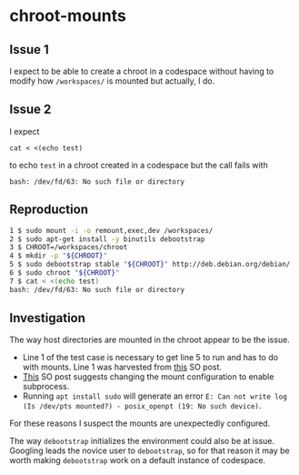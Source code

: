 # chroot-mounts

## Issue 1
I expect to be able to create a chroot in a codespace without having to modify how `/workspaces/` is mounted but actually, I do. 

## Issue 2
I expect 

```
cat < <(echo test)
```

to echo `test` in a chroot created in a codespace but the call fails with

```
bash: /dev/fd/63: No such file or directory
```

## Reproduction

```bash
1 $ sudo mount -i -o remount,exec,dev /workspaces/
2 $ sudo apt-get install -y binutils debootstrap
3 $ CHROOT=/workspaces/chroot
4 $ mkdir -p "${CHROOT}"
5 $ sudo debootstrap stable "${CHROOT}" http://deb.debian.org/debian/
6 $ sudo chroot "${CHROOT}"
7 $ cat < <(echo test)
bash: /dev/fd/63: No such file or directory
```

## Investigation

The way host directories are mounted in the chroot appear to be the issue. 
- Line 1 of the test case is necessary to get line 5 to run and has to do with mounts. Line 1 was harvested from [this](https://superuser.com/questions/620003/debootstrap-error-in-ubuntu-13-04-raring
) SO post.
- [This](https://unix.stackexchange.com/questions/405419/bash-process-substitution-in-chroot-without-dev-and-proc) SO post suggests changing the mount configuration to enable subprocess.
- Running `apt install sudo` will generate an error `E: Can not write log (Is /dev/pts mounted?) - posix_openpt (19: No such device)`.

For these reasons I suspect the mounts are unexpectedly configured.

The way `debootstrap` initializes the environment could also be at issue. Googling leads the novice user to `debootstrap`, so for that reason it may be worth making `debootstrap` work on a default instance of codespace. 
